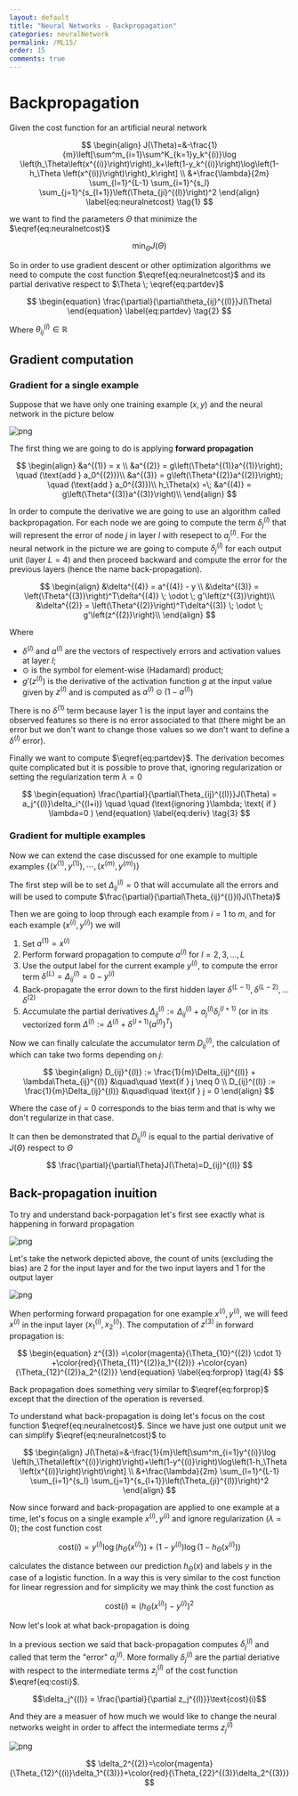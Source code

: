 ```yaml
---
layout: default
title: "Neural Networks - Backpropagation"
categories: neuralNetwork
permalink: /ML15/
order: 15
comments: true
---
```


#  Backpropagation

Given the cost function for an artificial neural network

$$
\begin{align}
J(\Theta)=&-\frac{1}{m}\left[\sum^m_{i=1}\sum^K_{k=1}y_k^{(i)}\log \left(h_\Theta\left(x^{(i)}\right)\right)_k+\left(1-y_k^{(i)}\right)\log\left(1-h_\Theta \left(x^{(i)}\right)\right)_k\right] \\
&+\frac{\lambda}{2m} \sum_{l=1}^{L-1} \sum_{i=1}^{s_l} \sum_{j=1}^{s_{l+1}}\left(\Theta_{ji}^{(l)}\right)^2
\end{align}
\label{eq:neuralnetcost} \tag{1}
$$

we want to find the parameters $\Theta$ that minimize the $\eqref{eq:neuralnetcost}$

$$
\min_{\Theta}J(\Theta)
$$

So in order to use gradient descent or other optimization algorithms we need to compute the cost function $\eqref{eq:neuralnetcost}$ and its partial derivative respect to $\Theta \; \eqref{eq:partdev}$ 

$$
\begin{equation}
\frac{\partial}{\partial\theta_{ij}^{(l)}}J(\Theta)
\end{equation}
\label{eq:partdev} \tag{2}
$$

Where $\theta_{ij}^{(l)} \in \mathbb{R}$

## Gradient computation

### Gradient for a single example
Suppose that we have only one training example $(x, y)$ and the neural network in the picture below


    
![png](ML-15-NeuralNetworkOptimization_files/ML-15-NeuralNetworkOptimization_2_0.png)
    


The first thing we are going to do is applying **forward propagation**

$$
\begin{align}
&a^{(1)} = x \\ 
&a^{(2)} = g\left(\Theta^{(1)}a^{(1)}\right); \quad (\text{add }  a_0^{(2)})\\ 
&a^{(3)} = g\left(\Theta^{(2)}a^{(2)}\right); \quad (\text{add }  a_0^{(3)})\\ 
h_\Theta(x) =\; &a^{(4)} = g\left(\Theta^{(3)}a^{(3)}\right)\\ 
\end{align}
$$

In order to compute the derivative we are going to use an algorithm called backpropagation. For each node we are going to compute the term $\delta_j^{(l)}$ that will represent the error of node $j$ in layer $l$ with resepect to $a_j^{(l)}$. For the neural network in the picture we are going to compute $\delta_j^{(l)}$ for each output unit (layer $L=4$) and then proceed backward and compute the error for the previous layers (hence the name back-propagation).

$$
\begin{align}
&\delta^{(4)} = a^{(4)} - y \\
&\delta^{(3)} = \left(\Theta^{(3)}\right)^T\delta^{(4)} \; \odot \; g'\left(z^{(3)}\right)\\ 
&\delta^{(2)} = \left(\Theta^{(2)}\right)^T\delta^{(3)} \; \odot \; g'\left(z^{(2)}\right)\\  
\end{align}
$$

Where

* $\delta^{(l)}$ and $a^{(l)}$ are the vectors of respectively errors and activation values at layer $l$; 
* $\odot$ is the symbol for element-wise (Hadamard) product;
* $g'\left(z^{(l)}\right)$ is the derivative of the activation function $g$ at the input value given by $z^{(l)}$ and is computed as $a^{(l)} \odot \left(1-a^{(l)}\right)$

There is no $\delta^{(1)}$ term because layer 1 is the input layer and contains the observed features so there is no error associated to that (there might be an error but we don't want to change those values so we don't want to define a $\delta^{(l)}$ error).

Finally we want to compute $\eqref{eq:partdev}$. The derivation becomes quite complicated but it is possible to prove that, ignoring regularization or setting the regularization term $\lambda=0$

$$
\begin{equation}
\frac{\partial}{\partial\Theta_{ij}^{(l)}}J(\Theta) = a_j^{(l)}\delta_i^{(l+i)} \quad \quad (\text{ignoring }\lambda; \text{ if } \lambda=0 )
\end{equation}
\label{eq:deriv} \tag{3}
$$

### Gradient for multiple examples
Now we can extend the case discussed for one example to multiple examples $\lbrace \left( x^{(1)}, y^{(1)}\right), \cdots, \left( x^{(m)}, y^{(m)}\right) \rbrace$

The first step will be to set $\Delta_{ij}^{(l)} = 0$ that will accumulate all the errors and will be used to compute $\frac{\partial}{\partial\Theta_{ij}^{()}l}J(\Theta)$

Then we are going to loop through each example from $i=1$ to $m$, and for each example $\left( x^{(i)}, y^{(i)}\right)$ we will

1. Set $a^{(1)} = x^{(i)}$
2. Perform forward propagation to compute $a^{(l)}$ for $l = 2, 3, \dots, L$
3. Use the output label for the current example $y^{(i)}$, to compute the error term $\delta^{(L)}=\Delta_{ij}^{(l)} = 0 - y^{(i)}$
4. Back-propagate the error down to the first hidden layer $\delta^{(L-1)}, \delta^{(L-2)}, \dots \delta^{(2)}$
5. Accumulate the partial derivatives $\Delta_{ij}^{(l)} := \Delta_{ij}^{(l)} + a_j^{(l)}\delta_i^{(l+1)}$ (or in its vectorized form $\Delta^{(l)} := \Delta^{(l)} + \delta^{(l+1)}\left(a^{(l)}\right)^T$)

Now we can finally calculate the accumulator term $D_{ij}^{(l)}$, the calculation of which can take two forms depending on $j$:

$$
\begin{align}
D_{ij}^{(l)} := \frac{1}{m}\Delta_{ij}^{(l)} + \lambda\Theta_{ij}^{(l)} &\quad\quad \text{if } j \neq 0 \\
D_{ij}^{(l)} := \frac{1}{m}\Delta_{ij}^{(l)} &\quad\quad \text{if } j = 0
\end{align}
$$

Where the case of $j=0$ corresponds to the bias term and that is why we don't regularize in that case.

It can then be demonstrated that $D_{ij}^{(l)}$ is equal to the partial derivative of $J(\Theta)$ respect to $\Theta$

$$
\frac{\partial}{\partial\Theta}J(\Theta)=D_{ij}^{(l)}
$$

## Back-propagation inuition
To try and understand back-porpagation let's first see exactly what is happening in forward propagation


    
![png](ML-15-NeuralNetworkOptimization_files/ML-15-NeuralNetworkOptimization_6_0.png)
    


Let's take the network depicted above, the count of units (excluding the bias) are 2 for the input layer and for the two input layers and 1 for the output layer 


    
![png](ML-15-NeuralNetworkOptimization_files/ML-15-NeuralNetworkOptimization_8_0.png)
    


When performing forward propagation for one example $x^{(i)}, y^{(i)}$, we will feed $x^{(i)}$ in the input layer ($x_1^{(i)}, x_2^{(i)}$). The computation of $z^{(3)}$  in forward propagation is:

$$
\begin{equation}
z^{(3)}
=\color{magenta}{\Theta_{10}^{(2)} \cdot 1}
+\color{red}{\Theta_{11}^{(2)}a_1^{(2)}}
+\color{cyan}{\Theta_{12}^{(2)}a_2^{(2)}}
\end{equation}
\label{eq:forprop} \tag{4}
$$

Back propagation does something very similar to $\eqref{eq:forprop}$ except that the direction of the operation is reversed.

To understand what back-propagation is doing let's focus on the cost function $\eqref{eq:neuralnetcost}$. Since we have just one output unit we can simplify $\eqref{eq:neuralnetcost}$ to 

$$
\begin{align}
J(\Theta)=&-\frac{1}{m}\left[\sum^m_{i=1}y^{(i)}\log \left(h_\Theta\left(x^{(i)}\right)\right)+\left(1-y^{(i)}\right)\log\left(1-h_\Theta \left(x^{(i)}\right)\right)\right] \\
&+\frac{\lambda}{2m} \sum_{l=1}^{L-1} \sum_{i=1}^{s_l} \sum_{j=1}^{s_{l+1}}\left(\Theta_{ji}^{(l)}\right)^2
\end{align}
$$

Now since forward and back-propagation are applied to one example at a time, let's focus on a single example $x^{(i)}, y^{(i)}$  and ignore regularization ($\lambda=0$); the cost function $\text{cost}$

$$
\begin{equation}
\text{cost}(i) = y^{(i)}\log \left(h_\Theta\left(x^{(i)}\right)\right)+\left(1-y^{(i)}\right)\log\left(1-h_\Theta \left(x^{(i)}\right)\right)
\end{equation}
\label{eq:costi} \tag{5}
$$

calculates the distance between our prediction $h_\Theta(x)$ and labels $y$ in the case of a logistic function. In a way this is very similar to the cost function for linear regression and for simplicity we may think the cost function as

$$\text{cost}(i) \approx \left(h_\Theta\left(x^{(i)}\right) - y^{(i)}\right)^2$$

Now let's look at what back-propagation is doing

In a previous section we said that back-propagation computes $\delta_j^{(l)}$ and called that term the "error" $a_j^{(l)}$. More formally $\delta_j^{(l)}$ are the partial deriative with respect to the intermediate terms $z_j^{(l)}$ of the cost function $\eqref{eq:costi}$.

$$\delta_j^{(l)} = \frac{\partial}{\partial z_j^{(l)}}\text{cost}(i)$$

And they are a measuer of how much we would like to change the neural networks weight in order to affect the intermediate terms $z_j^{(l)}$


    
![png](ML-15-NeuralNetworkOptimization_files/ML-15-NeuralNetworkOptimization_11_0.png)
    


$$
\delta_2^{(2)}=\color{magenta}{\Theta_{12}^{(i)}\delta_1^{(3)}}+\color{red}{\Theta_{22}^{(3)}\delta_2^{(3)}}
$$
